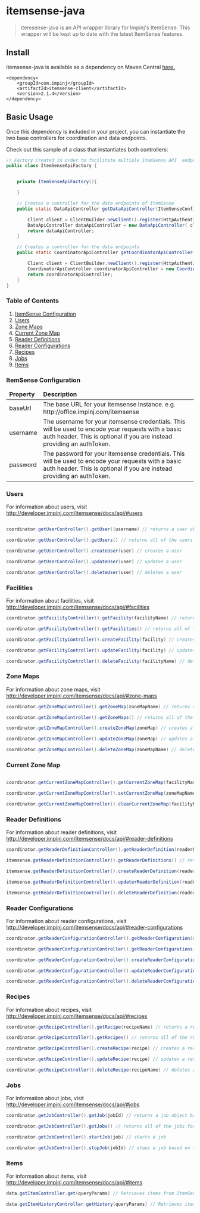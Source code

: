 # itemsense-java
> itemsense-java is an API wrapper library for Impinj's ItemSense. This wrapper will be kept up to date with the latest ItemSense features.

## Install
itemsense-java is available as a dependency on Maven Central [here.](http://mvnrepository.com/artifact/com.impinj/itemsense-client)

```
<dependency>
	<groupId>com.impinj</groupId>
	<artifactId>itemsense-client</artifactId>
	<version>2.1.4</version>
</dependency>
```

## Basic Usage
Once this dependency is included in your project, you can instantiate the two base controllers for coordination and data endpoints.

Check out this sample of a class that instantiates both controllers:

```java
// Factory Created in order to facilitate multiple ItemSense API  endpoints
public class ItemSenseApiFactory {


    private ItemSenseApiFactory(){

    }

    // Creates a controller for the data endpoints of ItemSense
    public static DataApiController getDataApiController(ItemSenseConfiguration itemSenseConfiguration){

        Client client = ClientBuilder.newClient().register(HttpAuthenticationFeature.basic(itemSenseConfiguration.getUserName(), itemSenseConfiguration.getPassword()));
        DataApiController dataApiController = new DataApiController( client, URI.create(itemSenseConfiguration.getBaseUrl()));
        return dataApiController;
    }

    // Creates a controller for the data endpoints
    public static CoordinatorApiController getCoordinatorApiController(ItemSenseConfiguration itemSenseConfiguration){

        Client client = ClientBuilder.newClient().register(HttpAuthenticationFeature.basic(itemSenseConfiguration.getUserName(), itemSenseConfiguration.getPassword()));
        CoordinatorApiController coordinatorApiController = new CoordinatorApiController( client, URI.create(itemSenseConfiguration.getBaseUrl()));
        return coordinatorApiController;
    }
}
```

### Table of Contents
1. <a href="#itemsenseConfig">ItemSense Configuration</a>
2. <a href="#users">Users</a>
3. <a href="#zoneMaps">Zone Maps </a>
4. <a href= "#currentZoneMap"> Current Zone Map </a>
5. <a href= "#readerDefinitions" >Reader Definitions </a>
6. <a href ="#readerConfigurations"> Reader Configurations </a>
7. <a href ="#recipes"> Recipes </a>
8. <a href= "#jobs" >Jobs </a>
9. <a href= "#items">Items </a>



### ItemSense Configuration
<div id="itemsenseConfig" />
<table>
<thead>
<tr>
<td>
<b>Property</b>
</td>
<td>
<b>Description</b>
</td>
</tr>
</thead>
<tbody>
<tr>
  <td>
  baseUrl
  </td>
  <td>
  The base URL for your itemsense instance. e.g. http://office.impinj.com/itemsense
  </td>
</tr>
<tr>
  <td>
  username
  </td>
  <td>
  The username for your itemsense credentials. This will be used to encode your requests with a basic auth header. This is optional if you are instead providing an authToken.
  </td>
</tr>
<tr>
  <td>
  password
</td>
  <td>
  The password for your itemsense credentials. This will be used to encode your requests with a basic auth header. This is optional if you are instead providing an authToken.
  </td>
</tr>
</tbody>

</table>



### Users

<div id="users" />

For information about users, visit http://developer.impinj.com/itemsense/docs/api/#users

```java

coordinator.getUserController().getUser((username) // returns a user object based on username

coordinator.getUserController().getUsers() // returns all of the users for an itemsense instance

coordinator.getUserController().createUser(user) // creates a user

coordinator.getUserController().updateUser(user) // updates a user

coordinator.getUserController().deleteUser(user) // deletes a user

```
### Facilities

<div id="facilities" />

For information about facilities, visit http://developer.impinj.com/itemsense/docs/api/#facilities

```java
coordinator.getFacilityController().getFacility(facilityName) // returns a facility object based on the name

coordinator.getFacilityController().getFacilities() // returns all of the facilities for an itemsense instance

coordinator.getFacilityController().createFacility(facility) // creates a facility

coordinator.getFacilityController().updateFacility(facility) // updates a faciity

coordinator.getFacilityController().deleteFacility(facilityName) // deletes a faciity
```


### Zone Maps

<div id="zoneMaps" />

For information about zone maps, visit http://developer.impinj.com/itemsense/docs/api/#zone-maps

```java
coordinator.getZoneMapController().getZoneMap(zoneMapName) // returns a zone map object based on the name

coordinator.getZoneMapController().getZoneMaps() // returns all of the zone maps for an itemsense instance

coordinator.getZoneMapController().createZoneMap(zoneMap) // creates a zone map

coordinator.getZoneMapController().updateZoneMap(zoneMap) // updates a zone map

coordinator.getZoneMapController().deleteZoneMap(zoneMapName) // deletes a zone map
```

### Current Zone Map

<div id="currentZoneMap" />

```java

coordinator.getCurrentZoneMapController().getCurrentZoneMap(facilityName) // returns the current zonemap for a specific facility

coordinator.getCurrentZoneMapController().setCurrentZoneMap(zoneMapName) // updates/sets the current zone map

coordinator.getCurrentZoneMapController().clearCurrentZoneMap(facilityName) // clears the current zone map value
```

### Reader Definitions

<div id="readerDefintions" />

For information about reader definitions, visit http://developer.impinj.com/itemsense/docs/api/#reader-definitions

```java
coordinator.getReaderDefinitionController().getReaderDefinition(readerDefinitionName) // returns a reader definition object based on the name

itemsense.getReaderDefinitionController().getReaderDefinitions() // returns all of the reader definitions for an itemsense instance

itemsense.getReaderDefinitionController().createReaderDefinition(readerDefinition) // creates a reader definition

itemsense.getReaderDefinitionController().updaterReaderDefinition(readerDefinition) // updates a reader definition

itemsense.getReaderDefinitionController().deleteReaderDefinition(readerDefinitionName) // deletes a reader definition based on the name
```

### Reader Configurations

<div id="readerConfigurations" />

For information about reader configurations, visit http://developer.impinj.com/itemsense/docs/api/#reader-configurations

```java
coordinator.getReaderConfigurationController().getReaderConfiguration(readerConfigurationName) // returns a reader configuration object based on the name

coordinator.getReaderConfigurationController().getReaderConfigurations() // returns all of the reader configurations for an itemsense instance

coordinator.getReaderConfigurationController().createReaderConfiguration(readerConfiguration) // creates a reader configuration

coordinator.getReaderConfigurationController().updateReaderConfiguration(readerConfiguration) // updates a reader configuration

coordinator.getReaderConfigurationController().deleteReaderConfiguration(readerConfigurationName) // deletes a reader configuration based on the name
```

### Recipes

<div id="recipes" />

For information about recipes, visit http://developer.impinj.com/itemsense/docs/api/#recipes

```java
coordinator.getRecipeController().getRecipe(recipeName) // returns a recipe object based on the name

coordinator.getRecipeController().getRecipes() // returns all of the recipes for an itemsense instance

coordinator.getRecipeController().createRecipe(recipe) // creates a recipe

coordinator.getRecipeController().updateRecipe(recipe) // updates a recipe

coordinator.getRecipeController().deleteRecipe(recipeName) // deletes a recipe based on the name
```


### Jobs

<div id="jobs" />

For information about jobs, visit http://developer.impinj.com/itemsense/docs/api/#jobs

```java
coordinator.getJobController().getJob(jobId) // returns a job object based on the id

coordinator.getJobController().getJobs() // returns all of the jobs for an itemsense instance

coordinator.getJobController().startJob(job) // starts a job

coordinator.getJobController().stopJob(jobId) // stops a job based on the id

```

### Items

<div id="items" />

For information about items, visit http://developer.impinj.com/itemsense/docs/api/#items

```java
data.getItemController.get(queryParams) // Retrieves items from ItemSense. Takes in a map of query Params, but also has multiple overloads

data.getItemHistoryController.getHistory(queryParams) // Retrieves item history records from ItemSense. Takes in a map of query Params, but also has multiple overloads
```


